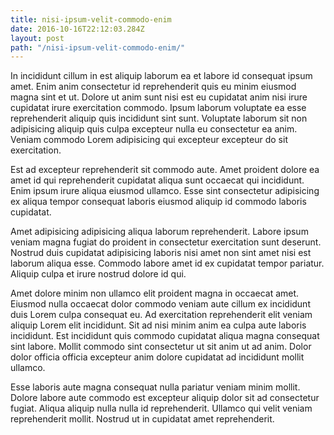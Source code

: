 ```yaml
---
title: nisi-ipsum-velit-commodo-enim
date: 2016-10-16T22:12:03.284Z
layout: post
path: "/nisi-ipsum-velit-commodo-enim/"
---
```


In incididunt cillum in est aliquip laborum ea et labore id consequat ipsum amet. Enim anim consectetur id reprehenderit quis eu minim eiusmod magna sint et ut. Dolore ut anim sunt nisi est eu cupidatat anim nisi irure cupidatat irure exercitation commodo. Ipsum laborum voluptate ea esse reprehenderit aliquip quis incididunt sint sunt. Voluptate laborum sit non adipisicing aliquip quis culpa excepteur nulla eu consectetur ea anim. Veniam commodo Lorem adipisicing qui excepteur excepteur do sit exercitation.

Est ad excepteur reprehenderit sit commodo aute. Amet proident dolore ea amet id qui reprehenderit cupidatat aliqua sunt occaecat qui incididunt. Enim ipsum irure aliqua eiusmod ullamco. Esse sint consectetur adipisicing ex aliqua tempor consequat laboris eiusmod aliquip id commodo laboris cupidatat.

Amet adipisicing adipisicing aliqua laborum reprehenderit. Labore ipsum veniam magna fugiat do proident in consectetur exercitation sunt deserunt. Nostrud duis cupidatat adipisicing laboris nisi amet non sint amet nisi est laborum aliqua esse. Commodo labore amet id ex cupidatat tempor pariatur. Aliquip culpa et irure nostrud dolore id qui.

Amet dolore minim non ullamco elit proident magna in occaecat amet. Eiusmod nulla occaecat dolor commodo veniam aute cillum ex incididunt duis Lorem culpa consequat eu. Ad exercitation reprehenderit elit veniam aliquip Lorem elit incididunt. Sit ad nisi minim anim ea culpa aute laboris incididunt. Est incididunt quis commodo cupidatat aliqua magna consequat sint labore. Mollit commodo sint consectetur ut sit anim ut ad anim. Dolor dolor officia officia excepteur anim dolore cupidatat ad incididunt mollit ullamco.

Esse laboris aute magna consequat nulla pariatur veniam minim mollit. Dolore labore aute commodo est excepteur aliquip dolor sit ad consectetur fugiat. Aliqua aliquip nulla nulla id reprehenderit. Ullamco qui velit veniam reprehenderit mollit. Nostrud ut in cupidatat amet reprehenderit.